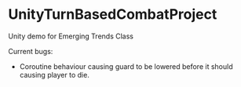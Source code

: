 # UnityTurnBasedCombatProject
Unity demo for Emerging Trends Class 

Current bugs:
  - Coroutine behaviour causing guard to be lowered before it should causing player to die.
